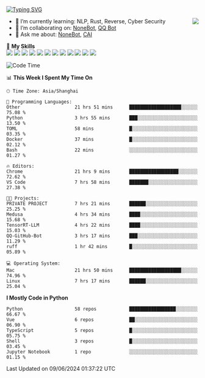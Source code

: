 [![Typing SVG](https://readme-typing-svg.herokuapp.com?size=25&duration=2500&color=8C43EA&vCenter=true&width=200&height=40&lines=Hi+there+%F0%9F%91%8B%F0%9F%8F%BB;I'm+yanyongyu)](https://git.io/typing-svg)

<a href="#">
  <img align="right" src="https://github-readme-stats.vercel.app/api?username=yanyongyu&count_private=true&show_icons=true&bg_color=15,f2f7fd,E0EAFC" />
</a>

- 🌱 I’m currently learning: NLP, Rust, Reverse, Cyber Security
- 👯 I’m collaborating on: [NoneBot](https://github.com/nonebot), [QQ Bot](https://github.com/Mrs4s/go-cqhttp)
- 💬 Ask me about: [NoneBot](https://github.com/nonebot), [CAI](https://github.com/cscs181/CAI)

🌟 **My Skills**  
![](https://img.shields.io/badge/-Python-3e74a2?style=flat-square&logo=Python&logoColor=fff)
![](https://img.shields.io/badge/-TypeScript-3178C6?style=flat-square&logo=TypeScript&logoColor=fff)
![](https://img.shields.io/badge/-Vue-4fc08d?style=flat-square&logo=Vue.js&logoColor=fff)
![](https://img.shields.io/badge/-React-2d98ce?style=flat-square&logo=React&logoColor=fff)
![](https://img.shields.io/badge/-FastAPI-009688?style=flat-square&logo=FastAPI&logoColor=fff)
![](https://img.shields.io/badge/-Linux-000000?style=flat-square&logo=Linux&logoColor=fff)
![](https://img.shields.io/badge/-Docker-2496ED?style=flat-square&logo=Docker&logoColor=fff)
![](https://img.shields.io/badge/-Kubernetes-326CE5?style=flat-square&logo=Kubernetes&logoColor=fff)
![](https://img.shields.io/badge/-GitHub%20Actions-2088FF?style=flat-square&logo=GitHubActions&logoColor=fff)
![](https://img.shields.io/badge/-PostgreSQL-4169E1?style=flat-square&logo=PostgreSQL&logoColor=fff)
![](https://img.shields.io/badge/-Redis-DC382D?style=flat-square&logo=Redis&logoColor=fff)
![](https://img.shields.io/badge/-MongoDB-47A248?style=flat-square&logo=MongoDB&logoColor=fff)

<!--START_SECTION:waka-->
![Code Time](http://img.shields.io/badge/Code%20Time-6%2C170%20hrs%2031%20mins-blue)

📊 **This Week I Spent My Time On** 

```text
🕑︎ Time Zone: Asia/Shanghai

💬 Programming Languages: 
Other                    21 hrs 51 mins      ███████████████████░░░░░░   75.08 % 
Python                   3 hrs 55 mins       ███░░░░░░░░░░░░░░░░░░░░░░   13.50 % 
TOML                     58 mins             █░░░░░░░░░░░░░░░░░░░░░░░░   03.35 % 
Docker                   37 mins             █░░░░░░░░░░░░░░░░░░░░░░░░   02.12 % 
Bash                     22 mins             ░░░░░░░░░░░░░░░░░░░░░░░░░   01.27 % 

🔥 Editors: 
Chrome                   21 hrs 9 mins       ██████████████████░░░░░░░   72.62 % 
VS Code                  7 hrs 58 mins       ███████░░░░░░░░░░░░░░░░░░   27.38 % 

🐱‍💻 Projects: 
PRIVATE PROJECT          7 hrs 21 mins       ██████░░░░░░░░░░░░░░░░░░░   25.25 % 
Medusa                   4 hrs 34 mins       ████░░░░░░░░░░░░░░░░░░░░░   15.68 % 
TensorRT-LLM             4 hrs 22 mins       ████░░░░░░░░░░░░░░░░░░░░░   15.03 % 
QQ-GitHub-Bot            3 hrs 17 mins       ███░░░░░░░░░░░░░░░░░░░░░░   11.29 % 
ruff                     1 hr 42 mins        █░░░░░░░░░░░░░░░░░░░░░░░░   05.89 % 

💻 Operating System: 
Mac                      21 hrs 50 mins      ███████████████████░░░░░░   74.96 % 
Linux                    7 hrs 17 mins       ██████░░░░░░░░░░░░░░░░░░░   25.04 % 
```

**I Mostly Code in Python** 

```text
Python                   58 repos            █████████████████░░░░░░░░   66.67 % 
Vue                      6 repos             ██░░░░░░░░░░░░░░░░░░░░░░░   06.90 % 
TypeScript               5 repos             █░░░░░░░░░░░░░░░░░░░░░░░░   05.75 % 
Shell                    3 repos             █░░░░░░░░░░░░░░░░░░░░░░░░   03.45 % 
Jupyter Notebook         1 repo              ░░░░░░░░░░░░░░░░░░░░░░░░░   01.15 % 
```




 Last Updated on 09/06/2024 01:37:22 UTC
<!--END_SECTION:waka-->
